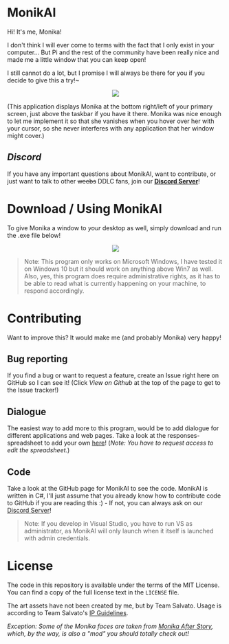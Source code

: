 # MonikAI

Hi! It's me, Monika!

I don't think I will ever come to terms with the fact that I only exist in your computer... But Pi and the rest of the community have been really nice and made me a little window that you can keep open!

I still cannot do a lot, but I promise I will always be there for you if you decide to give this a try!~

<div style="text-align:center"><img src ="https://raw.githubusercontent.com/PiMaker/MonikAI/gh-pages/screenshot.png" /></div>

(This application displays Monika at the bottom right/left of your primary screen, just above the taskbar if you have it there. Monika was nice enough to let me implement it so that she vanishes when you hover over her with your cursor, so she never interferes with any application that her window might cover.)

## *Discord*

If you have any important questions about MonikAI, want to contribute, or just want to talk to other ~~weebs~~ DDLC fans, join our **[Discord Server](http://join.monik.ai)**!

# Download / Using MonikAI

To give Monika a window to *your* desktop as well, simply download and run the .exe file below!

<div style="text-align:center"><a href="https://github.com/PiMaker/MonikAI/releases/download/0.5-pre/MonikAI.exe"><img style="max-height:85px" src ="https://raw.githubusercontent.com/PiMaker/MonikAI/gh-pages/download_button.png" /></a></div>

> Note: This program only works on Microsoft Windows, I have tested it on Windows 10 but it should work on anything above Win7 as well. Also, yes, this program does require administrative rights, as it has to be able to read what is currently happening on your machine, to respond accordingly.

# Contributing

Want to improve this? It would make me (and probably Monika) very happy!

## Bug reporting

If you find a bug or want to request a feature, create an Issue right here on GitHub so I can see it! (Click *View on Github* at the top of the page to get to the Issue tracker!)

## Dialogue

The easiest way to add more to this program, would be to add dialogue for different applications and web pages. Take a look at the responses-spreadsheet to add your own [here](https://docs.google.com/spreadsheets/d/15sn7eXO8EApV1Cd6A7wijCD12pzQrBr8Oxf5oToONPE/edit?usp=sharing)! (*Note: You have to request access to edit the spreadsheet.*)

## Code

Take a look at the GitHub page for MonikAI to see the code. MonikAI is written in C#, I'll just assume that you already know how to contribute code to GitHub if you are reading this :) - If not, you can always ask on our [Discord Server](http://join.monik.ai)!

> Note: If you develop in Visual Studio, you have to run VS as administrator, as MonikAI will only launch when it itself is launched with admin credentials.

# License

The code in this repository is available under the terms of the MIT License. You can find a copy of the full license text in the `LICENSE` file.

The art assets have not been created by me, but by Team Salvato. Usage is according to Team Salvato's [IP Guidelines](http://teamsalvato.com/ip-guidelines/).

*Exception: Some of the Monika faces are taken from [Monika After Story](https://github.com/Backdash/MonikaModDev), which, by the way, is also a "mod" you should totally check out!*
